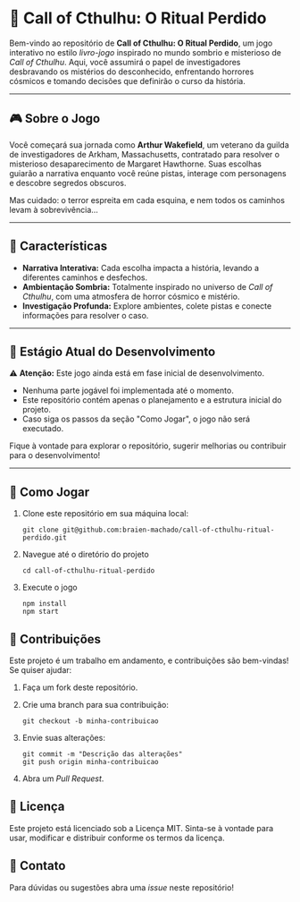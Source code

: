 # 📖 Call of Cthulhu: O Ritual Perdido  

Bem-vindo ao repositório de **Call of Cthulhu: O Ritual Perdido**, um jogo interativo no estilo *livro-jogo* inspirado no mundo sombrio e misterioso de *Call of Cthulhu*. Aqui, você assumirá o papel de investigadores desbravando os mistérios do desconhecido, enfrentando horrores cósmicos e tomando decisões que definirão o curso da história.

---

## 🎮 Sobre o Jogo  

Você começará sua jornada como **Arthur Wakefield**, um veterano da guilda de investigadores de Arkham, Massachusetts, contratado para resolver o misterioso desaparecimento de Margaret Hawthorne. Suas escolhas guiarão a narrativa enquanto você reúne pistas, interage com personagens e descobre segredos obscuros.  

Mas cuidado: o terror espreita em cada esquina, e nem todos os caminhos levam à sobrevivência...  

---

## 🌌 Características  

- **Narrativa Interativa:** Cada escolha impacta a história, levando a diferentes caminhos e desfechos.  
- **Ambientação Sombria:** Totalmente inspirado no universo de *Call of Cthulhu*, com uma atmosfera de horror cósmico e mistério.  
- **Investigação Profunda:** Explore ambientes, colete pistas e conecte informações para resolver o caso.

---

## 🚧 Estágio Atual do Desenvolvimento  

⚠️ **Atenção:** Este jogo ainda está em fase inicial de desenvolvimento.  

- Nenhuma parte jogável foi implementada até o momento.  
- Este repositório contém apenas o planejamento e a estrutura inicial do projeto.  
- Caso siga os passos da seção "Como Jogar", o jogo não será executado.  

Fique à vontade para explorar o repositório, sugerir melhorias ou contribuir para o desenvolvimento!  

---

## 🚀 Como Jogar  

1. Clone este repositório em sua máquina local:  
   ```
   git clone git@github.com:braien-machado/call-of-cthulhu-ritual-perdido.git
   ```

2. Navegue até o diretório do projeto
    ```
    cd call-of-cthulhu-ritual-perdido
    ```

3. Execute o jogo
    ```
    npm install
    npm start
    ```

## 🌟 Contribuições

Este projeto é um trabalho em andamento, e contribuições são bem-vindas! Se quiser ajudar:

1. Faça um fork deste repositório.

2. Crie uma branch para sua contribuição:

    ```
    git checkout -b minha-contribuicao
    ```

3. Envie suas alterações:
    ```
    git commit -m "Descrição das alterações"
    git push origin minha-contribuicao
    ```

4. Abra um *Pull Request*.

## 📄 Licença

Este projeto está licenciado sob a Licença MIT. Sinta-se à vontade para usar, modificar e distribuir conforme os termos da licença.

## 💬 Contato

Para dúvidas ou sugestões abra uma *issue* neste repositório!